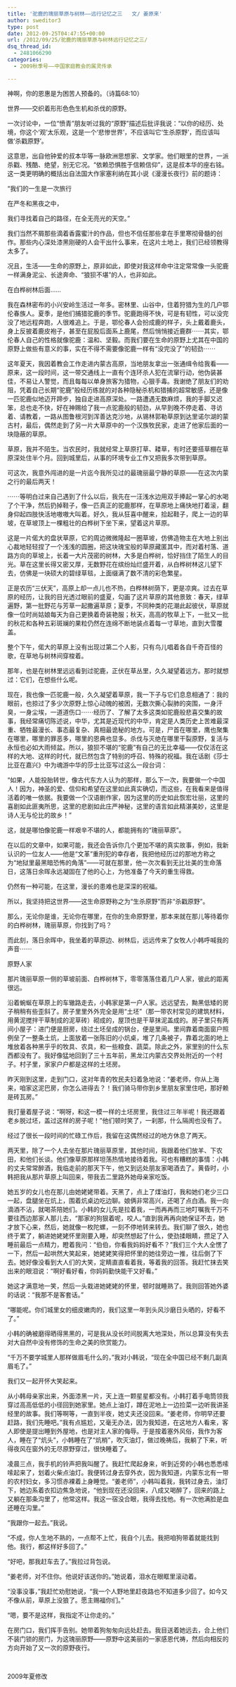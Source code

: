```yaml
---
title: '驼鹿的瑰丽草原与树林——远行记忆之三   文/ 姜原来'
author: sweditor3
type: post
date: 2012-09-25T04:47:55+00:00
url: /2012/09/25/驼鹿的瑰丽草原与树林远行记忆之三/
dsq_thread_id:
  - 2481066290
categories:
  - 2009秋季号——中国家庭教会的属灵传承

---
```

神啊，你的恩惠是为困苦人预备的。（诗篇68:10）

世界——交织着形形色色生机和杀伐的原野。
  
一次讨论中，一位“愤青”朋友听过我的“原野”描述后批评我说：“以你的经历、处境，你这个‘观’太乐观，这是一个‘悲惨世界’，不应该叫它‘生杀原野’，而应该叫做‘杀戳原野’。
  
这意思，出自他钟爱的叔本华等一脉欧洲思想家、文学家。他们眼里的世界，一派杀戳、残酷、绝望，别无它况。“依赖恐惧胜于信赖信仰”，这是叔本华的座右铭。这一类更明确的概括出自法国大作家塞利纳在其小说《漫漫长夜行》前的题诗：

“我们的一生是一次旅行
  
在严冬和黑夜之中，
  
我们寻找着自己的路径，在全无亮光的天空。”

我们当然不屑那些滴着香露蜜汁的作品，但也不信任那些拿在手里寒彻骨髓的创作。那些内心深处漆黑刚硬的人会干出什么事来，在这片土地上，我们已经领教得太多了。
  
况且，生活——生命的原野上，原非如此，即使对我这样命中注定常常像一头驼鹿一样满身泥尘、长途奔命、“狼狈不堪”的人，也非如此。

在白桦树林后面&#8230;&#8230;

我在森林密布的小兴安岭生活过一年多。密林里、山谷中，住着狩猎为生的几户鄂伦春族人。夏季，是他们捕猎驼鹿的季节。驼鹿跑得不快，可是有韧性，可以没完没了地远程奔跑，人很难追上。于是，鄂伦春人会扮成鹿的样子，头上戴着鹿头，身上反披着鹿皮袍子，甚至在屁股后面系上鹿尾，然后悄悄接近鹿群⋯⋯其实，鄂伦春人自己的性格就像驼鹿：温和、坚毅。而我们要在生命的原野上尤其在中国的原野上做些有意义的事，实在不得不需要像驼鹿一样有“没完没了”的韧劲⋯⋯
  
这年夏天，我因着教会工作走进内蒙古高原，当地朋友拿出一张通缉令给我看——原来，这一段时间，这一带交通线上一直有个连环杀人犯在流窜行动，他伪装甚佳，不易让人警觉，而且每每以单身旅客为猎物，心狠手毒。我谢绝了朋友们的劝阻，凭着自己长期“驼鹿”般经历练就的对各种隐秘杀机和猎捕的超常敏感，还是像一匹驼鹿似地迈开蹄步，独自走进高原深处。一路遭遇无数麻烦，我的手脚又迟笨，总也走不快，好在神赐给了我一点驼鹿般的韧劲，从早到晚不停走着、寻访着、请教着，一路从图鲁根河到浑善达克沙地，从锡林郭勒草原到达里诺尔湖的蒙古村，最后，偶然走到了另一片大草原中的一个汉族牧民家，走进了他家后面的一块隐蔽的草原。
  
草原，我并不陌生。当农民时，我就经常上草原打草、耧草，有时还要搭草棚在草原深处住半个月。回到城里后，从事的环境专业工作又把我多次带到草原。
  
可这次，我意外闯进的是一片迄今我所见过的最瑰丽最宁静的草原——在这次内蒙之行的最后两天！
  
⋯⋯等明白过来自己遇到了什么以后，我先在一汪浅水边用双手捧起一掌心的水喝了个干净，然后扔掉鞋子，像一匹真正的驼鹿那样，在草原地上痛快地打着滚，翻身仰起四肢快活地嗷嗷大叫着。好久，我从狂喜中醒来，拾起鞋子，爬上一边的草坡，在草坡顶上一棵粗壮的白桦树下坐下来，望着这片草原。
  
这是一片偌大的盘状草原，它的周边微微隆起一圈草坡，仿佛造物主在大地上别出心裁地轻轻捏了一个浅浅的圆圈，把这块瑰宝般的草原藏匿其中，而对着村落、道路方向的草坡上，长着一大片茂密的树林，大多是白桦树，恰好挡住了陌生人的目光。草在这里长得又密又厚，无数野花在缤纷灿烂盛开着，从白桦树林这儿望下去，仿佛是一块硕大的碧绿草毯，上面缀满了数不清的彩色繁星。
  
正是农历“三伏天”，高原上却一点儿也不热，白桦林树荫下，更是凉爽。过去在草原的经历，让我的目光透过眼前的盛夏，勾画了这片草原的其他景致：春天，绿草遍野，第一批野花与芳草一起撒遍草原；夏季，不同种类的花潮此起彼伏，草原就像一位时尚姑娘每天为自己更换着奇装艳服；秋天，高高的牧草上下，一批又一批的秋花和各种五彩斑斓的果粒仍然在连绵不断地装点着每一寸草地，直到大雪覆盖。
  
整个下午，偌大的草原上没有出现过第二个人影，只有鸟儿唱着各自千奇百怪的歌，在草地与树林间穿梭着。
  
那年，也是在树林里远远看到过驼鹿，正伏在草丛里，久久凝望着远方。那时就想过：它们，在想些什么呢。
  
现在，我也像一匹驼鹿一般，久久凝望着草原，我一下子与它们息息相通了：我的眼前，也掠过了多少次原野上惊心动魄的被困，无数次撕心裂肺的突围，一身汗臭，一身尘埃，一道道伤口⋯⋯经历了、了解了太多这类如驼鹿般悲喜交集的故事，我经常痛切陈述说，中华，尤其是近现代的中华，肯定是人类历史上苦难最深重、牺牲最漫长、事态最复杂、真相最诡秘的地方。可是，尸首在哪里，鹰也聚集在哪里，哪里的罪恶多，哪里的恩典也显多。杀伐与灭绝在哪里干裂原野，复活与永恒也必如大雨倾盆。所以，狼狈不堪的“驼鹿”有自己的无比幸福——仅仅活在这样的大地、这样的时代，就已然包含了特别的呼召、特殊的祝福。我在话剧《莎士比亚在嘉兴》中为魂游中华的莎士比亚写过这么一段台词：

“如果，人能投胎转世，像古代东方人认为的那样，那么下一次，我要做一个中国人！因为，神圣的爱、信仰和希望在这里如此真实确切，而这些，在我看来是值得活着的唯一依据。我要做一个汉语剧作家，因为这里的历史如此恢宏壮丽，这里的喜剧如此匪夷所思，这里的悲剧如此庄严神秘，这里的语言如此精湛美妙，这里是诗人无与伦比的故乡！”

这，就是哪怕像驼鹿一样艰辛不堪的人，都能拥有的“瑰丽草原”。
  
在以后的文章中，如果可能，我还会告诉你几个更加不堪的真实故事，例如，我新认识的一位友人——他是“文革”重刑犯的幸存者，我把他经历过的那地方称之为“地狱里最黑暗恐怖的角落”——可就在那里，他一次次看到无比壮美的生命落日，这落日余晖永远凝固在了他的心上，为他准备了今天的重生得救。
  
仍然有一种可能，在这里，漫长的患难也是深深的祝福。
  
所以，我坚持把这世界——这生命原野称之为“生杀原野”而非“杀戳原野”。
  
那么，无论你是谁，无论你在哪里，在你的生命原野里，那本来就在那儿等待着你的白桦树林，瑰丽草原，你找到了吗？
  
而此刻，落日余晖中，我坐着的草原边、树林后，远远传来了女牧人小韩呼喊我的声音⋯⋯

原野人家

那片瑰丽草原一侧的草坡前面、白桦树林下，零零落落住着几户人家，彼此的距离很远。
  
沿着蜿蜒在草原上的车辙路走去，小韩家是第一户人家。远远望去，黝黑低矮的房子稍稍有些歪斜了。房子里里外外完全是用“土坯”（那一带农村常见的建筑材料，用黄泥搅拌干草制成的泥草砖）砌成的，屋顶也是干草抹泥盖成的。房子里只有两间小屋子：进门便是厨房，绕过土坯垒成的锅台，便是里间。里间靠着南面窗户照例垒了一整条土炕，上面放着一张陈旧的小炕桌，堆了几条被子，靠着北面的地上堆放着各种黑乎乎的牧具、农具，和一些粮食、蔬菜。除此之外，家里别的什么东西都没有了。我好像猛地回到了三十五年前，黑龙江内蒙古交界处附近的一个村子。村子里，家家户户都是这样的土坯房。
  
昨天刚到这里，走到门口，这对年青的牧民夫妇着急地说：“姜老师，你从上海来，咱家这泥巴房，你怎么进得去？！我们骑马带你到乡里朋友家里住吧，那好赖是砖瓦房。”
  
我打量着屋子说：“啊呀，和这一模一样的土坯房里，我住过三年半呢！我还跟着老乡脱过坯，盖过这样的房子呢！”他们顿时笑了，一刹那，什么隔阂也没有了。
  
经过了很长一段时间的忙碌工作后，我留在这偶然经过的地方休息了两天。
  
两天里，除了一个人去坐在那片瑰丽草原里，其他时间，我跟着他们放羊、下农田，和他们长谈。他们像草原那样坦荡热情地接待着我。可也有糟糕的事情：小韩的丈夫常常醉酒，我临走前的那天下午，他又到远处朋友家喝酒去了。黄昏时，小韩把我从那片草原上叫回来，带我去二里路外她母亲家吃饭。
  
她五岁的女儿也在那儿由她姥姥带着。天黑了，点上了煤油灯，我和她们老少三口一起，盘腿坐在炕上，围着炕桌边吃边聊。娘俩非常高兴，还喝了点白酒。我一向滴酒不沾，就喝茶陪她们。小韩的女儿先是拉着我，一而再再而三地叮嘱我千万不要往西边那家人那儿去，“那家的狗狠着呢，咬人。”直到我再再向她保证不去，她才放下心来，然后，她就像一枚陀螺，一刻不停地转来转去。我们聊了很久，她也终于累了，躺进她姥姥怀里刚要入睡，却突然想起了什么，使劲揉眼睛，攒足了入睡前最后一点精力，瞪着我问：“伯伯，你看我妈妈好看不？”我们三个大人全愣了一下，然后一起哄然大笑起来，她姥姥笑得把怀里的她往旁边一推，往后倒了下去。她好像没看到大人们的大笑，定睛直直看着我，等着我的回答。我赶忙抹去笑出来的眼泪说：“啊好看好看，你妈妈勤快能干又好看。”
  
她这才满意地一笑，然后一头栽进她姥姥的怀里，顿时就睡熟了。我则回答她外婆的话说：“我那不是客套话。”
  
“哪能呢。你们城里女的细皮嫩肉的，我们这里一年到头风沙磨日头晒的，好看不了。”
  
小韩的确被磨得晒得黑黑的，可是我从没长时间脱离大地深处，所以总算没有失去对大自然中没有修饰的生命之美的欣赏能力。
  
“千万不要学城里人那样做眉毛什么的，”我对小韩说，“现在全中国已经不剩几副真眉毛了。”
  
我们又一起开怀大笑起来。
  
从小韩母亲家出来，外面漆黑一片，天上连一颗星星都没有。小韩打着手电筒领我穿过高高低低的小径回到她家里。她点上油灯，蹲在泥地上一边捡菜一边听我讲圣经里的故事。我们等啊等，一直到半夜，她丈夫还没回来。“姜老师，你明早还要赶路，我们先睡吧。”我有点尴尬，又毫无办法，因为我知道，在这地方人看来，客人即使是提出睡到外屋地，也是对主人家的侮辱。于是按着塞外风俗，我作为客人，睡在了“炕头”，小韩睡在了“炕梢”，吹灭油灯，做过晚祷后，我躺了下来，听得夜风在窗外的无尽原野穿过，很快睡着了。
  
凌晨三点，我手机的铃声把我叫醒了。我赶忙爬起身来，听到近旁的小韩也悉悉嗦嗦起来了，划着火柴点油灯。我便转过身去穿外衣，因为我知道，内蒙东北有一带的农村妇女，多习惯赤裸着上身睡觉。“姜老师”，小韩叫着我，我转过身去，油灯下，她边系着衣扣边焦急地说，“他到现在还没回来，八成又喝醉了，回来的路上又躺在那条沟里了，他常这样。我这一宿没合眼，我得去找他。有一次他满脸是血还睡在沟里。”
  
“我跟你一起去。”我说。
  
“不成，你人生地不熟的，一点帮不上忙，我自个儿去。我把咱狗带着就能找到他。我行，都这样好多回了。”
  
“好吧，那我赶车去了。”我拉过背包说。
  
“姜老师，对不住你。他说好该送你的。”她说着，泪水在眼眶里滚动着。
  
“没事没事，”我赶忙劝慰她说，“我一个人野地里赶夜路也不知道多少回了。如今又不像从前，草原上没狼了。愿主赐福你们。”
  
“嗯，要不是这样，我指定不让你走的。”
  
在房门口，我们挥手告别。她带着狗匆匆向远处赶去。我目送着她远去，合上他们不装门锁的房门，为这瑰丽原野——原野中这美丽的一家感恩代祷，然后向相反的方向开始了又一次的原野夜行。

&nbsp;

2009年夏修改